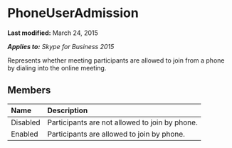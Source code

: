 
# PhoneUserAdmission 

 **Last modified:** March 24, 2015

 _**Applies to:** Skype for Business 2015_

Represents whether meeting participants are allowed to join from a phone by dialing into the online meeting.


## Members





|**Name**|**Description**|
|:-----|:-----|
|Disabled|Participants are not allowed to join by phone.|
|Enabled|Participants are allowed to join by phone.|
